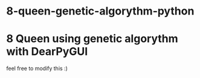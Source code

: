 # 8-queen-genetic-algorythm-python
# 8 Queen using genetic algorythm with DearPyGUI
feel free to modify this :)
